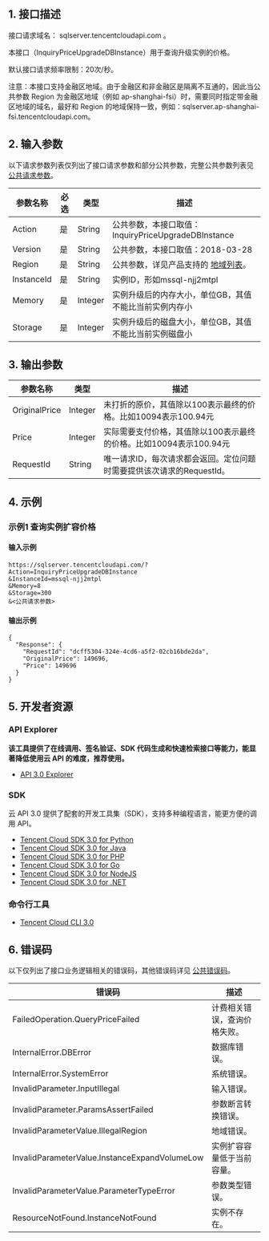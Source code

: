 ## 1. 接口描述

接口请求域名： sqlserver.tencentcloudapi.com 。

本接口（InquiryPriceUpgradeDBInstance）用于查询升级实例的价格。

默认接口请求频率限制：20次/秒。

注意：本接口支持金融区地域。由于金融区和非金融区是隔离不互通的，因此当公共参数 Region 为金融区地域（例如 ap-shanghai-fsi）时，需要同时指定带金融区地域的域名，最好和 Region 的地域保持一致，例如：sqlserver.ap-shanghai-fsi.tencentcloudapi.com。



## 2. 输入参数

以下请求参数列表仅列出了接口请求参数和部分公共参数，完整公共参数列表见 [公共请求参数](/document/api/238/19930)。

| 参数名称 | 必选 | 类型 | 描述 |
|---------|---------|---------|---------|
| Action | 是 | String | 公共参数，本接口取值：InquiryPriceUpgradeDBInstance |
| Version | 是 | String | 公共参数，本接口取值：2018-03-28 |
| Region | 是 | String | 公共参数，详见产品支持的 [地域列表](/document/api/238/19930#.E5.9C.B0.E5.9F.9F.E5.88.97.E8.A1.A8)。 |
| InstanceId | 是 | String | 实例ID，形如mssql-njj2mtpl |
| Memory | 是 | Integer | 实例升级后的内存大小，单位GB，其值不能比当前实例内存小 |
| Storage | 是 | Integer | 实例升级后的磁盘大小，单位GB，其值不能比当前实例磁盘小 |

## 3. 输出参数

| 参数名称 | 类型 | 描述 |
|---------|---------|---------|
| OriginalPrice | Integer | 未打折的原价，其值除以100表示最终的价格。比如10094表示100.94元|
| Price | Integer | 实际需要支付价格，其值除以100表示最终的价格。比如10094表示100.94元|
| RequestId | String | 唯一请求ID，每次请求都会返回。定位问题时需要提供该次请求的RequestId。|

## 4. 示例

### 示例1 查询实例扩容价格

#### 输入示例

```
https://sqlserver.tencentcloudapi.com/?Action=InquiryPriceUpgradeDBInstance
&InstanceId=mssql-njj2mtpl
&Memory=8
&Storage=300
&<公共请求参数>
```

#### 输出示例

```
{
  "Response": {
    "RequestId": "dcff5304-324e-4cd6-a5f2-02cb16bde2da",
    "OriginalPrice": 149696,
    "Price": 149696
  }
}
```


## 5. 开发者资源

### API Explorer

**该工具提供了在线调用、签名验证、SDK 代码生成和快速检索接口等能力，能显著降低使用云 API 的难度，推荐使用。**

* [API 3.0 Explorer](https://console.cloud.tencent.com/api/explorer?Product=sqlserver&Version=2018-03-28&Action=InquiryPriceUpgradeDBInstance)

### SDK

云 API 3.0 提供了配套的开发工具集（SDK），支持多种编程语言，能更方便的调用 API。

* [Tencent Cloud SDK 3.0 for Python](https://github.com/TencentCloud/tencentcloud-sdk-python)
* [Tencent Cloud SDK 3.0 for Java](https://github.com/TencentCloud/tencentcloud-sdk-java)
* [Tencent Cloud SDK 3.0 for PHP](https://github.com/TencentCloud/tencentcloud-sdk-php)
* [Tencent Cloud SDK 3.0 for Go](https://github.com/TencentCloud/tencentcloud-sdk-go)
* [Tencent Cloud SDK 3.0 for NodeJS](https://github.com/TencentCloud/tencentcloud-sdk-nodejs)
* [Tencent Cloud SDK 3.0 for .NET](https://github.com/TencentCloud/tencentcloud-sdk-dotnet)

### 命令行工具

* [Tencent Cloud CLI 3.0](https://cloud.tencent.com/document/product/440/6176)

## 6. 错误码

以下仅列出了接口业务逻辑相关的错误码，其他错误码详见 [公共错误码](/document/api/238/15694#.E5.85.AC.E5.85.B1.E9.94.99.E8.AF.AF.E7.A0.81)。

| 错误码 | 描述 |
|---------|---------|
| FailedOperation.QueryPriceFailed | 计费相关错误，查询价格失败。 |
| InternalError.DBError | 数据库错误。 |
| InternalError.SystemError | 系统错误。 |
| InvalidParameter.InputIllegal | 输入错误。 |
| InvalidParameter.ParamsAssertFailed | 参数断言转换错误。 |
| InvalidParameterValue.IllegalRegion | 地域错误。 |
| InvalidParameterValue.InstanceExpandVolumeLow | 实例扩容容量低于当前容量。 |
| InvalidParameterValue.ParameterTypeError | 参数类型错误。 |
| ResourceNotFound.InstanceNotFound | 实例不存在。 |
